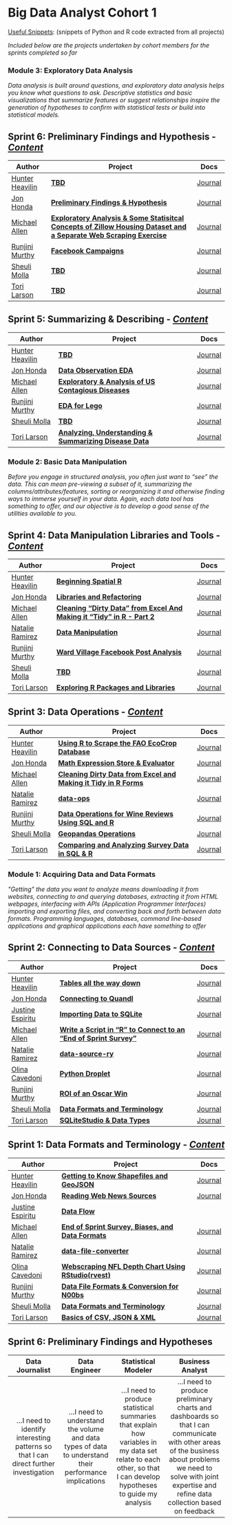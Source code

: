 # Big Data Analyst Cohort 1
[Useful Snippets](Sprint00_Meta_Content/03_Useful_Snippets): (snippets of Python and R code extracted from all projects)

*Included below are the projects undertaken by cohort members for the sprints completed so far*


### Module 3: Exploratory Data Analysis
*Data analysis is built around questions, and exploratory data analysis helps you know what questions to ask. Descriptive statistics and basic visualizations that summarize features or suggest relationships inspire the generation of hypotheses to confirm with statistical tests or build into statistical models.*

## Sprint 6: Preliminary Findings and Hypothesis - [*Content*](Sprint06_Preliminary_Findings_and_Hypothesis/00_Sprint_Classroom_Content.ipynb)
|Author|Project|Docs|
|---|---|---|
|[Hunter Heavilin](Sprint00_Meta_Content/00_Roadmaps_and_Blueprints/Hunter_Heaivilin_Roadmap.ipynb)|  [**TBD**](https://github.com/supersistence/) |[Journal](Sprint06_Preliminary_Findings_and_Hypothesis/Hunter_Heaivilin.ipynb)|
|[Jon Honda](Sprint00_Meta_Content/00_Roadmaps_and_Blueprints/Jon_Honda_Roadmap.ipynb)| [**Preliminary Findings & Hypothesis**](https://github.com/hondajyh/Sprint_6_Preliminary_Findings_Hypotheses) |[Journal](Sprint06_Preliminary_Findings_and_Hypothesis/Jon_Honda.ipynb)|
|[Michael Allen](Sprint00_Meta_Content/00_Roadmaps_and_Blueprints/Michael_Allen.ipynb)| [**Exploratory Analysis & Some Statisitcal Concepts of Zillow Housing Dataset and a Separate Web Scraping Exercise**](https://github.com/mallen69/Project_Sprint_6) |[Journal](Sprint06_Preliminary_Findings_and_Hypothesis/Michael_Allen.ipynb)
|[Runjini Murthy](Sprint00_Meta_Content/00_Roadmaps_and_Blueprints/Runjini_Murthy_Roadmap.ipynb)| [**Facebook Campaigns**](https://github.com/runjini/Runjini_Sprint_6) |[Journal](Sprint06_Preliminary_Findings_and_Hypothesis/Runjini_Murthy.ipynb)|
|[Sheuli Molla](Sprint00_Meta_Content/00_Roadmaps_and_Blueprints/Sheuli_Molla_Roadmap.ipynb)| [**TBD**](https://github.com/sheulimolla/Sprint-6) |[Journal](Sprint06_Preliminary_Findings_and_Hypothesis/Sheuli_Molla.ipynb)|
|[Tori Larson](Sprint00_Meta_Content/00_Roadmaps_and_Blueprints/Tori_Larson_Roadmap.ipynb)| [**TBD**](https://github.com/ToriLarson/6_Preliminary_Findings_Hypothesis) |[Journal](Sprint06_Preliminary_Findings_and_Hypothesis/Victoria_Larson.ipynb)|

## Sprint 5: Summarizing & Describing - [*Content*](Sprint05_Summarizing_Describing/00_Sprint_Classroom_Content.ipynb)
|Author|Project|Docs|
|---|---|---|
|[Hunter Heavilin](Sprint00_Meta_Content/00_Roadmaps_and_Blueprints/Hunter_Heaivilin_Roadmap.ipynb)|  [**TBD**](https://github.com/supersistence/) |[Journal](Sprint05_Summarizing_Describing/Hunter_Heaivilin.ipynb)|
|[Jon Honda](Sprint00_Meta_Content/00_Roadmaps_and_Blueprints/Jon_Honda_Roadmap.ipynb)| [**Data Observation EDA**](https://github.com/hondajyh/Sprint_5_Data_Observation_EDA) |[Journal](Sprint05_Summarizing_Describing/Jon_Honda.ipynb)|
|[Michael Allen](Sprint00_Meta_Content/00_Roadmaps_and_Blueprints/Michael_Allen.ipynb)| [**Exploratory & Analysis of US Contagious Diseases**](https://github.com/mallen69/Project_Sprint_5) |[Journal](Sprint05_Summarizing_Describing/Michael_Allen.ipynb)
|[Runjini Murthy](Sprint00_Meta_Content/00_Roadmaps_and_Blueprints/Runjini_Murthy_Roadmap.ipynb)| [**EDA for Lego**](https://github.com/runjini/Runjini_Sprint_5) |[Journal](Sprint05_Summarizing_Describing/Runjini_Murthy.ipynb)|
|[Sheuli Molla](Sprint00_Meta_Content/00_Roadmaps_and_Blueprints/Sheuli_Molla_Roadmap.ipynb)| [**TBD**](https://github.com/sheulimolla/Sprint-5-) |[Journal](Sprint05_Summarizing_Describing/Sheuli_Molla.ipynb)|
|[Tori Larson](Sprint00_Meta_Content/00_Roadmaps_and_Blueprints/Tori_Larson_Roadmap.ipynb)| [**Analyzing, Understanding & Summarizing Disease Data**](https://github.com/ToriLarson/5_Analyzing_Understanding_and_Summarizing_Data) |[Journal](Sprint05_Summarizing_Describing/Victoria_Larson.ipynb)|

### Module 2: Basic Data Manipulation
*Before you engage in structured analysis, you often just want to “see” the data. This can mean pre-viewing a subset of it, summarizing the columns/attributes/features, sorting or reorganizing it and otherwise finding ways to immerse yourself in your data. Again, each data tool has something to offer, and our objective is to develop a good sense of the utilities available to you.*

## Sprint 4: Data Manipulation Libraries and Tools - [*Content*](Sprint04_Data_Manipulation_Libraries_and_Tools/00_Sprint_Classroom_Content.ipynb)
|Author|Project|Docs|
|---|---|---|
|[Hunter Heavilin](Sprint00_Meta_Content/00_Roadmaps_and_Blueprints/Hunter_Heaivilin_Roadmap.ipynb)|  [**Beginning Spatial R**](https://github.com/supersistence/Beginning-Spatial-R) |[Journal](Sprint04_Data_Manipulation_Libraries_and_Tools/Hunter_Heaivilin.ipynb)|
|[Jon Honda](Sprint00_Meta_Content/00_Roadmaps_and_Blueprints/Jon_Honda_Roadmap.ipynb)| [**Libraries and Refactoring**](https://github.com/hondajyh/Sprint_4_data_manipulation_and_tools) |[Journal](Sprint04_Data_Manipulation_Libraries_and_Tools/Jon_Honda.ipynb)|
|[Michael Allen](Sprint00_Meta_Content/00_Roadmaps_and_Blueprints/Michael_Allen.ipynb)| [**Cleaning “Dirty Data” from Excel And Making it “Tidy” in R - Part 2**](https://github.com/mallen69/Project_Sprint_4) |[Journal](Sprint04_Data_Manipulation_Libraries_and_Tools/Michael_Allen.ipynb)|
|[Natalie Ramirez](Sprint00_Meta_Content/00_Roadmaps_and_Blueprints/Natalie_RoadMap.ipynb)|  [**Data Manipulation**](https://github.com/nat-nat33/data-manipulation) |[Journal](Sprint04_Data_Manipulation_Libraries_and_Tools/Natalie_Ramirez.ipynb)|
|[Runjini Murthy](Sprint00_Meta_Content/00_Roadmaps_and_Blueprints/Runjini_Murthy_Roadmap.ipynb)| [**Ward Village Facebook Post Analysis**](https://github.com/runjini/Runjini_Sprint_4) |[Journal](Sprint04_Data_Manipulation_Libraries_and_Tools/Runjini_Murthy.ipynb)|
|[Sheuli Molla](Sprint00_Meta_Content/00_Roadmaps_and_Blueprints/Sheuli_Molla_Roadmap.ipynb)| [**TBD**]() |[Journal](Sprint04_Data_Manipulation_Libraries_and_Tools/Sheuli_Molla.ipynb)|
|[Tori Larson](Sprint00_Meta_Content/00_Roadmaps_and_Blueprints/Tori_Larson_Roadmap.ipynb)| [**Exploring R Packages and Libraries**](https://github.com/ToriLarson/4ManipulatingData_Rpackages) |[Journal](Sprint04_Data_Manipulation_Libraries_and_Tools/Victoria_Larson.ipynb)|

## Sprint 3: Data Operations - [*Content*](Sprint03_Data_Operation/00_Sprint_Classroom_Content.ipynb)
|Author|Project|Docs|
|---|---|---|
|[Hunter Heavilin](Sprint00_Meta_Content/00_Roadmaps_and_Blueprints/Hunter_Heaivilin_Roadmap.ipynb)|[**Using R to Scrape the FAO EcoCrop Database**](https://github.com/supersistence/Data-Operations)|[Journal](Sprint03_Data_Operation/Hunter_Heaivilin.ipynb)|
|[Jon Honda](Sprint00_Meta_Content/00_Roadmaps_and_Blueprints/Jon_Honda_Roadmap.ipynb)|[**Math Expression Store & Evaluator**](https://github.com/hondajyh/DevLeagueProjects/tree/master)|[Journal](Sprint03_Data_Operation/Jon_Honda.ipynb)|
|[Michael Allen](Sprint00_Meta_Content/00_Roadmaps_and_Blueprints/Michael_Allen.ipynb)|[**Cleaning Dirty Data from Excel and Making it Tidy in R Forms**](https://github.com/mallen69/Project_Sprint_3)|[Journal](Sprint03_Data_Operation/Michael_Allen.ipynb)|
|[Natalie Ramirez](Sprint00_Meta_Content/00_Roadmaps_and_Blueprints/Natalie_RoadMap.ipynb)|[**data-ops**](https://github.com/nat-nat33/data-ops)|[Journal](Sprint03_Data_Operation/Natalie_Ramirez.ipynb)|
|[Runjini Murthy](Sprint00_Meta_Content/00_Roadmaps_and_Blueprints/Runjini_Murthy_Roadmap.ipynb)|[**Data Operations for Wine Reviews Using SQL and R**](https://github.com/runjini/Sprint_3_Wine)|[Journal](Sprint03_Data_Operation/Runjini_Murthy.ipynb)|
|[Sheuli Molla](Sprint00_Meta_Content/00_Roadmaps_and_Blueprints/Sheuli_Molla_Roadmap.ipynb)|[**Geopandas Operations**](https://github.com/sheulimolla/S4-GEOPANDAS-OPERATIONS)|[Journal](Sprint03_Data_Operation/Sheuli_Molla.ipynb)|
|[Tori Larson](Sprint00_Meta_Content/00_Roadmaps_and_Blueprints/Tori_Larson_Roadmap.ipynb)| [**Comparing and Analyzing Survey Data in SQL & R**](https://github.com/ToriLarson/DataOperations_SQL_R)|[Journal](Sprint03_Data_Operation/Victoria_Larson.ipynb)|

### Module 1: Acquiring Data and Data Formats
  *"Getting" the data you want to analyze means downloading it from websites, connecting to and querying databases, extracting it from HTML webpages, interfacing with APIs (Application Programmer Interfaces) importing and exporting files, and converting back and forth between data formats. Programming languages, databases, command line-based applications and graphical applications each have something to offer*

  ## Sprint 2: Connecting to Data Sources - [*Content*](Sprint02_Connecting_to_Data_Sources/00_Sprint_Classroom_Content.ipynb)

  |Author|Project|Docs|
  |---|---|---|
  |[Hunter Heavilin](Sprint00_Meta_Content/00_Roadmaps_and_Blueprints/Hunter_Heaivilin_Roadmap.ipynb)| [**Tables all the way down**](https://github.com/supersistence/Tables-All-The-Way-Down)|[Journal](Sprint02_Connecting_to_Data_Sources/Hunter_Heaivilin.ipynb)|
  |[Jon Honda](Sprint00_Meta_Content/00_Roadmaps_and_Blueprints/Jon_Honda_Roadmap.ipynb)|[**Connecting to Quandl**](https://github.com/hondajyh/DevLeagueProjects/tree/master/Sprint%202)|[Journal](Sprint02_Connecting_to_Data_Sources/Jon_Honda.ipynb)|
  |[Justine Espiritu](Sprint00_Meta_Content/00_Roadmaps_and_Blueprints/Justine_Espiritu_Roadmap.ipynb)|[**Importing Data to SQLite**](https://github.com/j-espiritu/Importing-Excel-Data-in-SQLite)|[Journal](Sprint02_Connecting_to_Data_Sources/Justine_Espiritu.ipynb)|
  |[Michael Allen](Sprint00_Meta_Content/00_Roadmaps_and_Blueprints/Michael_Allen.ipynb)|[**Write a Script in “R” to Connect to an “End of Sprint Survey”**](https://github.com/mallen69/Project_Sprint_2)| [Journal](Sprint02_Connecting_to_Data_Sources/Michael_Allen.ipynb)|
  |[Natalie Ramirez](Sprint00_Meta_Content/00_Roadmaps_and_Blueprints/Natalie_RoadMap.ipynb)| [**data-source-ry**](https://github.com/nat-nat33/data-source-ry)|[Journal](Sprint02_Connecting_to_Data_Sources/Natalie_Ramirez.ipynb)|
  |[Olina Cavedoni](Sprint00_Meta_Content/00_Roadmaps_and_Blueprints/Olina_Cavedoni_Roadmap.ipynb)|[**Python Droplet**](https://github.com/ocavedoni/Sprint2_PythonDroplet)|[Journal](Sprint02_Connecting_to_Data_Sources/Olina_Cavedoni.ipynb)|
  |[Runjini Murthy](Sprint00_Meta_Content/00_Roadmaps_and_Blueprints/Runjini_Murthy_Roadmap.ipynb)|[**ROI of an Oscar Win**](Sprint02_Connecting_to_Data_Sources/01_Sprint_Presentations/Sprint_2_Review_Presentation_Runjini.pdf)|[Journal](Sprint02_Connecting_to_Data_Sources/Runjini_Murthy.ipynb)|
  |[Sheuli Molla](Sprint00_Meta_Content/00_Roadmaps_and_Blueprints/Sheuli_Molla_Roadmap.ipynb)|[**Data Formats and Terminology**](https://github.com/sheulimolla/SPRINT-1)|[Journal](Sprint02_Connecting_to_Data_Sources/Sheuli_Molla.ipynb)|
  |[Tori Larson](Sprint00_Meta_Content/00_Roadmaps_and_Blueprints/Tori_Larson_Roadmap.ipynb)|[**SQLiteStudio & Data Types**](https://github.com/ToriLarson/ToriLarson_Sprint2)| [Journal](Sprint02_Connecting_to_Data_Sources/Victoria_Larson.ipynb)|

 ## Sprint 1: Data Formats and Terminology - [*Content*](Sprint01_Data_Formats_and_Terminology/00_Sprint_Classroom_Content.ipynb)

|Author|Project|Docs|
|---|---|---|
|[Hunter Heavilin](Sprint00_Meta_Content/00_Roadmaps_and_Blueprints/Hunter_Heaivilin_Roadmap.ipynb)| [**Getting to Know Shapefiles and GeoJSON**](https://github.com/supersistence/Getting-to-Know-Shapefiles-and-GeoJSON)|[Journal](Sprint01_Data_Formats_and_Terminology/Hunter_Heaivilin.ipynb)|
|[Jon Honda](Sprint00_Meta_Content/00_Roadmaps_and_Blueprints/Jon_Honda_Roadmap.ipynb)|[**Reading Web News Sources**](https://github.com/hondajyh/DevLeagueProjects)|[Journal](Sprint01_Data_Formats_and_Terminology/Jon_Honda.ipynb)|
|[Justine Espiritu](Sprint00_Meta_Content/00_Roadmaps_and_Blueprints/Justine_Espiritu_Roadmap.ipynb)|[**Data Flow**](https://github.com/j-espiritu/Importing-Excel-Data-in-SQLite)||
|[Michael Allen](Sprint00_Meta_Content/00_Roadmaps_and_Blueprints/Michael_Allen.ipynb)|[**End of Sprint Survey, Biases, and Data Formats**](https://github.com/mallen69/Project_Sprint_1)| [Journal](Sprint01_Data_Formats_and_Terminology/Michael_Allen.ipynb)|
|[Natalie Ramirez](Sprint00_Meta_Content/00_Roadmaps_and_Blueprints/Natalie_RoadMap.ipynb)| [**data-file-converter**](https://github.com/nat-nat33/data-file-converter)|[Journal](Sprint01_Data_Formats_and_Terminology/Natalie_Ramirez.ipynb)|
|[Olina Cavedoni](Sprint00_Meta_Content/00_Roadmaps_and_Blueprints/Olina_Cavedoni_Roadmap.ipynb)|[**Webscraping NFL Depth Chart Using RStudio(rvest)**](https://github.com/ocavedoni/Sprint1_WebScraping)|[Journal](Sprint01_Data_Formats_and_Terminology/Olina_Cavedoni.ipynb)|
|[Runjini Murthy](Sprint00_Meta_Content/00_Roadmaps_and_Blueprints/Runjini_Murthy_Roadmap.ipynb)|[**Data File Formats & Conversion for N00bs**](https://github.com/runjini/Runjini_Project_1)|[Journal](Sprint01_Data_Formats_and_Terminology/Runjini_Murthy.ipynb)|
|[Sheuli Molla](Sprint00_Meta_Content/00_Roadmaps_and_Blueprints/Sheuli_Molla_Roadmap.ipynb)|[**Data Formats and Terminology**](https://github.com/sheulimolla/SPRINT-1)|[Journal](Sprint01_Data_Formats_and_Terminology/Sheuli_Molla.ipynb)|
|[Tori Larson](Sprint00_Meta_Content/00_Roadmaps_and_Blueprints/Tori_Larson_Roadmap.ipynb)|[**Basics of CSV, JSON & XML**](https://github.com/ToriLarson/ToriLarson_Sprint1)| [Journal](Sprint01_Data_Formats_and_Terminology/Victoria_Larson.ipynb)|







## Sprint 6: Preliminary Findings and Hypotheses
|Data Journalist| Data Engineer | Statistical Modeler| Business Analyst |
|:----------------:|:----:|:------------------:|:----:|
|…I need to identify interesting patterns so that I can direct further investigation| …I need to understand the volume and data types of data to understand their performance implications| …I need to produce statistical summaries that explain how variables in my data set relate to each other, so that I can develop hypotheses to guide my analysis| …I need to produce preliminary charts and dashboards so that I can communicate with other areas of the business about problems we need to solve with joint expertise and refine data collection based on feedback|
